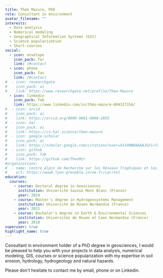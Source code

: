 ```yaml
---
title: Théo Mazure, PhD
role: Consultant in environment
avatar_filename: ""
interests:
  - Data analysis
  - Numerical modeling
  - Geographical Information Systems (GIS)
  - Science popularization
  - Short-courses
social:
  - icon: envelope
    icon_pack: far
    link: /#contact
  - icon: phone
    icon_pack: fas
    link: /#contact    
#  - icon: researchgate
#    icon_pack: ai
#    link: https://www.researchgate.net/profile/Theo-Mazure
  - icon: linkedin
    icon_pack: fab
    link: https://www.linkedin.com/in/théo-mazure-604317154/
#  - icon: orcid
#    icon_pack: ai
#    link: https://orcid.org/0009-0001-0098-2855
#  - icon: hal
#    icon_pack: ai
#    link: https://cv.hal.science/theo-mazure
#  - icon: google-scholar
#    icon_pack: ai
#    link: https://scholar.google.com/citations?user=XxSXMW8AAAAJ&hl=fr
#  - icon: github
#    icon_pack: fab
#    link: https://github.com/TheoMzr
#organizations:
#  - name: Centre Alpin de Recherche sur les Réseaux Trophiques et les Écosystèmes Limniques (CARRTEL)
#    url: https://www6.lyon-grenoble.inrae.fr/carrtel
education:
  courses:
    - course: Doctoral degree in Geosciences
      institution: Université Savoie Mont Blanc (France)
      year: 2024
    - course: Master's degree in Hydrogeosystems Management
      institution: Université de Rouen Normandie (France)
      year: 2021
    - course: Bachelor's degree in Earth & Environmental Sciences
      institution: Universités de Rouen et Caen Normandie (France)
      year: 2018
superuser: true
highlight_name: true
---
```

Consultant in environment holder of a PhD degree in geosciences, I would be pleased to help you with your projects in data analysis, numerical modeling, GIS, courses or science popularization with my expertise in soil erosion, hydrology, hydrogeology and natural hazards.

Please don't hesitate to contact me by email, phone or on Linkedin.
